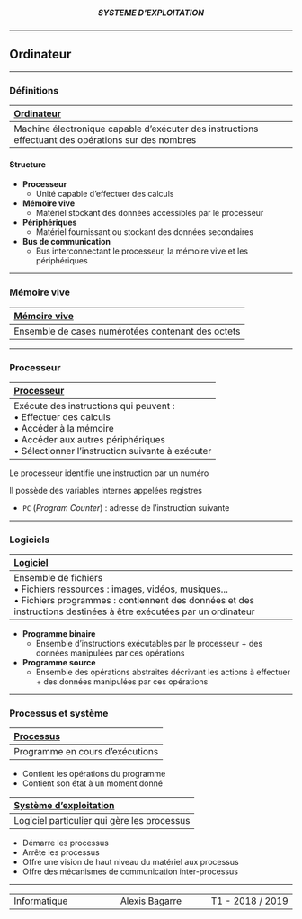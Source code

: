<h5 style="text-align: center"> SYSTEME D'EXPLOITATION </h5>

------

## **Ordinateur**

------

### Définitions

| <u>**Ordinateur**</u>                                        |
| :----------------------------------------------------------- |
| Machine électronique capable d’exécuter des instructions effectuant des opérations sur des nombres |

#### Structure

- **Processeur**
  - Unité capable d’effectuer des calculs
- **Mémoire vive**
  - Matériel stockant des données accessibles par le processeur
- **Périphériques**
  - Matériel fournissant ou stockant des données secondaires
- **Bus de communication**
  - Bus interconnectant le processeur, la mémoire vive et les périphériques

---

### Mémoire vive

| **<u>Mémoire vive</u>**                           |
| :------------------------------------------------ |
| Ensemble de cases numérotées contenant des octets |

---

### Processeur

| **<u>Processeur</u>**                                        |
| :----------------------------------------------------------- |
| Exécute des instructions qui peuvent :<br />   &bull;  Effectuer des calculs<br />   &bull;  Accéder à la mémoire<br />   &bull;  Accéder aux autres périphériques<br />   &bull;  Sélectionner l’instruction suivante à exécuter |

Le processeur identifie une instruction par un numéro

Il possède des variables internes appelées registres

- `PC` (*Program Counter*) : adresse de l’instruction suivante

---

### Logiciels

| **<u>Logiciel</u>**                                          |
| :----------------------------------------------------------- |
| Ensemble de fichiers<br />   &bull;  Fichiers ressources : images, vidéos, musiques...<br />   &bull;  Fichiers programmes : contiennent des données et des instructions destinées à être exécutées par un ordinateur |

- **Programme binaire**
  - Ensemble d’instructions exécutables par le processeur + des données manipulées par ces opérations
- **Programme source**
  - Ensemble des opérations abstraites décrivant les actions à effectuer + des données manipulées par ces opérations

---

### Processus et système

| <u>**Processus**</u>            |
| :------------------------------ |
| Programme en cours d’exécutions |

- Contient les opérations du programme
- Contient son état à un moment donné

| **<u>Système d’exploitation</u>**           |
| :------------------------------------------ |
| Logiciel particulier qui gère les processus |

- Démarre les processus
- Arrête les processus
- Offre une vision de haut niveau du matériel aux processus
- Offre des mécanismes de communication inter-processus



------

<table width="90%">
<tr>
<td style="width: 30%; text-align: left; background:transparent; border:0;">Informatique</td>
<td style="width: 30%; text-align: center; background:transparent; border:0;">Alexis Bagarre</td>
<td style="width: 30%; text-align: right; background:transparent; border:0;">T1 - 2018 / 2019</td>
</tr>
</table>

